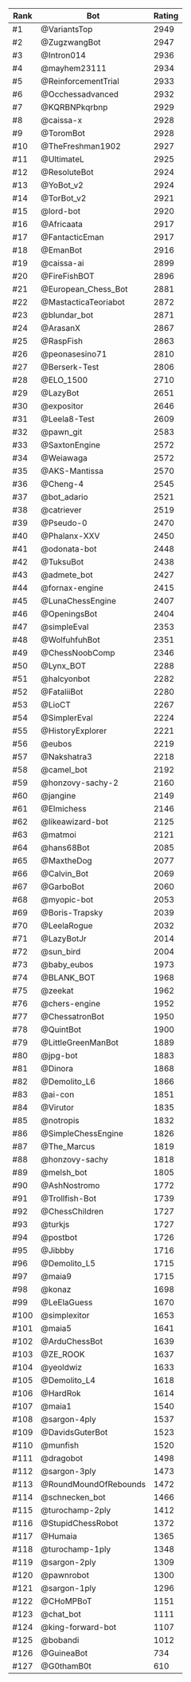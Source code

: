 Rank|Bot|Rating
---|---|---
#1|@VariantsTop|2949
#2|@ZugzwangBot|2947
#3|@Intron014|2936
#4|@mayhem23111|2934
#5|@ReinforcementTrial|2933
#6|@Occhessadvanced|2932
#7|@KQRBNPkqrbnp|2929
#8|@caissa-x|2928
#9|@ToromBot|2928
#10|@TheFreshman1902|2927
#11|@UltimateL|2925
#12|@ResoluteBot|2924
#13|@YoBot_v2|2924
#14|@TorBot_v2|2921
#15|@lord-bot|2920
#16|@Africaata|2917
#17|@FantacticEman|2917
#18|@EmanBot|2916
#19|@caissa-ai|2899
#20|@FireFishBOT|2896
#21|@European_Chess_Bot|2881
#22|@MastacticaTeoriabot|2872
#23|@blundar_bot|2871
#24|@ArasanX|2867
#25|@RaspFish|2863
#26|@peonasesino71|2810
#27|@Berserk-Test|2806
#28|@ELO_1500|2710
#29|@LazyBot|2651
#30|@expositor|2646
#31|@Leela8-Test|2609
#32|@pawn_git|2583
#33|@SaxtonEngine|2572
#34|@Weiawaga|2572
#35|@AKS-Mantissa|2570
#36|@Cheng-4|2545
#37|@bot_adario|2521
#38|@catriever|2519
#39|@Pseudo-0|2470
#40|@Phalanx-XXV|2450
#41|@odonata-bot|2448
#42|@TuksuBot|2438
#43|@admete_bot|2427
#44|@fornax-engine|2415
#45|@LunaChessEngine|2407
#46|@OpeningsBot|2404
#47|@simpleEval|2353
#48|@WolfuhfuhBot|2351
#49|@ChessNoobComp|2346
#50|@Lynx_BOT|2288
#51|@halcyonbot|2282
#52|@FataliiBot|2280
#53|@LioCT|2267
#54|@SimplerEval|2224
#55|@HistoryExplorer|2221
#56|@eubos|2219
#57|@Nakshatra3|2218
#58|@camel_bot|2192
#59|@honzovy-sachy-2|2160
#60|@jangine|2149
#61|@Elmichess|2146
#62|@likeawizard-bot|2125
#63|@matmoi|2121
#64|@hans68Bot|2085
#65|@MaxtheDog|2077
#66|@Calvin_Bot|2069
#67|@GarboBot|2060
#68|@myopic-bot|2053
#69|@Boris-Trapsky|2039
#70|@LeelaRogue|2032
#71|@LazyBotJr|2014
#72|@sun_bird|2004
#73|@baby_eubos|1973
#74|@BLANK_BOT|1968
#75|@zeekat|1962
#76|@chers-engine|1952
#77|@ChessatronBot|1950
#78|@QuintBot|1900
#79|@LittleGreenManBot|1889
#80|@jpg-bot|1883
#81|@Dinora|1868
#82|@Demolito_L6|1866
#83|@ai-con|1851
#84|@Virutor|1835
#85|@notropis|1832
#86|@SimpleChessEngine|1826
#87|@The_Marcus|1819
#88|@honzovy-sachy|1818
#89|@melsh_bot|1805
#90|@AshNostromo|1772
#91|@Trollfish-Bot|1739
#92|@ChessChildren|1727
#93|@turkjs|1727
#94|@postbot|1726
#95|@Jibbby|1716
#96|@Demolito_L5|1715
#97|@maia9|1715
#98|@konaz|1698
#99|@LeElaGuess|1670
#100|@simplexitor|1653
#101|@maia5|1641
#102|@ArduChessBot|1639
#103|@ZE_ROOK|1637
#104|@yeoldwiz|1633
#105|@Demolito_L4|1618
#106|@HardRok|1614
#107|@maia1|1540
#108|@sargon-4ply|1537
#109|@DavidsGuterBot|1523
#110|@munfish|1520
#111|@dragobot|1498
#112|@sargon-3ply|1473
#113|@RoundMoundOfRebounds|1472
#114|@schnecken_bot|1466
#115|@turochamp-2ply|1412
#116|@StupidChessRobot|1372
#117|@Humaia|1365
#118|@turochamp-1ply|1348
#119|@sargon-2ply|1309
#120|@pawnrobot|1300
#121|@sargon-1ply|1296
#122|@CHoMPBoT|1151
#123|@chat_bot|1111
#124|@king-forward-bot|1107
#125|@bobandi|1012
#126|@GuineaBot|734
#127|@G0thamB0t|610
